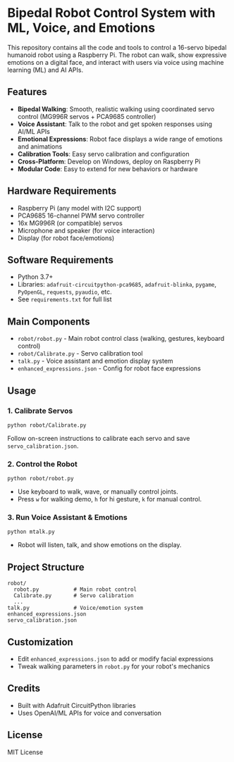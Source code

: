 # Bipedal Robot Control System with ML, Voice, and Emotions

This repository contains all the code and tools to control a 16-servo bipedal humanoid robot using a Raspberry Pi. The robot can walk, show expressive emotions on a digital face, and interact with users via voice using machine learning (ML) and AI APIs.

## Features

- **Bipedal Walking**: Smooth, realistic walking using coordinated servo control (MG996R servos + PCA9685 controller)
- **Voice Assistant**: Talk to the robot and get spoken responses using AI/ML APIs
- **Emotional Expressions**: Robot face displays a wide range of emotions and animations
- **Calibration Tools**: Easy servo calibration and configuration
- **Cross-Platform**: Develop on Windows, deploy on Raspberry Pi
- **Modular Code**: Easy to extend for new behaviors or hardware

## Hardware Requirements

- Raspberry Pi (any model with I2C support)
- PCA9685 16-channel PWM servo controller
- 16x MG996R (or compatible) servos
- Microphone and speaker (for voice interaction)
- Display (for robot face/emotions)

## Software Requirements

- Python 3.7+
- Libraries: `adafruit-circuitpython-pca9685`, `adafruit-blinka`, `pygame`, `PyOpenGL`, `requests`, `pyaudio`, etc.
- See `requirements.txt` for full list

## Main Components

- `robot/robot.py` - Main robot control class (walking, gestures, keyboard control)
- `robot/Calibrate.py` - Servo calibration tool
- `talk.py` - Voice assistant and emotion display system
- `enhanced_expressions.json` - Config for robot face expressions

## Usage

### 1. Calibrate Servos
```
python robot/Calibrate.py
```
Follow on-screen instructions to calibrate each servo and save `servo_calibration.json`.

### 2. Control the Robot
```
python robot/robot.py
```
- Use keyboard to walk, wave, or manually control joints.
- Press `w` for walking demo, `h` for hi gesture, `k` for manual control.

### 3. Run Voice Assistant & Emotions
```
python mtalk.py
```
- Robot will listen, talk, and show emotions on the display.

## Project Structure

```
robot/
  robot.py           # Main robot control
  Calibrate.py       # Servo calibration
  ...
talk.py              # Voice/emotion system
enhanced_expressions.json
servo_calibration.json
```

## Customization
- Edit `enhanced_expressions.json` to add or modify facial expressions
- Tweak walking parameters in `robot.py` for your robot's mechanics

## Credits
- Built with Adafruit CircuitPython libraries
- Uses OpenAI/ML APIs for voice and conversation

## License
MIT License

